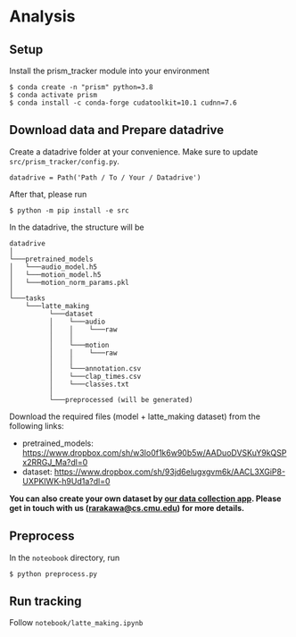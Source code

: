 # Analysis

## Setup

Install the prism_tracker module into your environment

```
$ conda create -n "prism" python=3.8
$ conda activate prism
$ conda install -c conda-forge cudatoolkit=10.1 cudnn=7.6
```

## Download data and Prepare datadrive
Create a datadrive folder at your convenience. Make sure to update `src/prism_tracker/config.py`.
```
datadrive = Path('Path / To / Your / Datadrive')
```
After that, please run
```
$ python -m pip install -e src
```


In the datadrive, the structure will be
```
datadrive
│
└───pretrained_models
│   └───audio_model.h5
│   └───motion_model.h5
│   └───motion_norm_params.pkl
│  
└───tasks
    └───latte_making
          └───dataset
          │    └───audio
          │    │    └───raw
          │    │    
          │    └───motion
          │    │    └───raw
          │    │  
          │    └───annotation.csv
          │    └───clap_times.csv
          │    └───classes.txt
          │
          └───preprocessed (will be generated)
```

Download the required files (model + latte_making dataset) from the following links:
- pretrained_models: https://www.dropbox.com/sh/w3lo0f1k6w90b5w/AADuoDVSKuY9kQSPx2RRGJ_Ma?dl=0
- dataset: https://www.dropbox.com/sh/93jd6elugxgvm6k/AACL3XGiP8-UXPKIWK-h9Ud1a?dl=0

**You can also create your own dataset by [our data collection app](https://github.com/cmusmashlab/prism-tracker/tree/main/data_collection/SensorLogger).
Please get in touch with us (rarakawa@cs.cmu.edu) for more details.**

## Preprocess
In the `noteobook` directory, run
```
$ python preprocess.py
```

## Run tracking
Follow `notebook/latte_making.ipynb`

